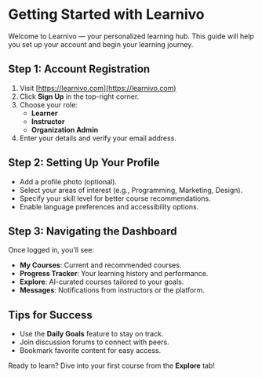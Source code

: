 # Getting Started with Learnivo

Welcome to Learnivo — your personalized learning hub. This guide will help you set up your account and begin your learning journey.

## Step 1: Account Registration

1. Visit [https://learnivo.com](https://learnivo.com)
2. Click **Sign Up** in the top-right corner.
3. Choose your role:
   - **Learner**
   - **Instructor**
   - **Organization Admin**
4. Enter your details and verify your email address.

## Step 2: Setting Up Your Profile

- Add a profile photo (optional).
- Select your areas of interest (e.g., Programming, Marketing, Design).
- Specify your skill level for better course recommendations.
- Enable language preferences and accessibility options.

## Step 3: Navigating the Dashboard

Once logged in, you’ll see:

- **My Courses**: Current and recommended courses.
- **Progress Tracker**: Your learning history and performance.
- **Explore**: AI-curated courses tailored to your goals.
- **Messages**: Notifications from instructors or the platform.

## Tips for Success

- Use the **Daily Goals** feature to stay on track.
- Join discussion forums to connect with peers.
- Bookmark favorite content for easy access.

Ready to learn? Dive into your first course from the **Explore** tab!
